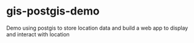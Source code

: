 # gis-postgis-demo
Demo using postgis to store location data and build a web app to display and interact with location

